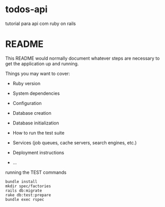 # todos-api
tutorial para api com ruby on rails

# README

This README would normally document whatever steps are necessary to get the
application up and running.

Things you may want to cover:

* Ruby version

* System dependencies

* Configuration

* Database creation

* Database initialization

* How to run the test suite

* Services (job queues, cache servers, search engines, etc.)

* Deployment instructions

* ...



running the TEST commands
```
bundle install
mkdir spec/factories
rails db:migrate
rake db:test:prepare
bundle exec rspec
```

